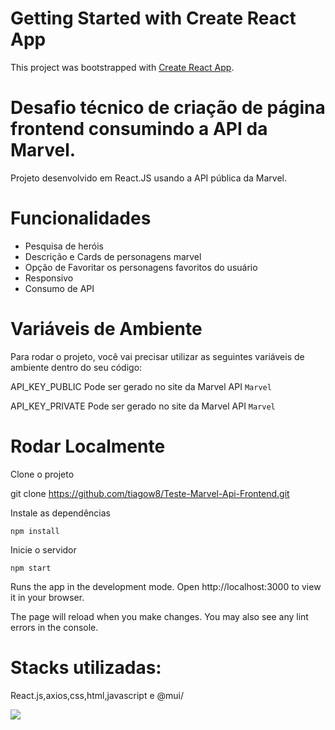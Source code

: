# Getting Started with Create React App

This project was bootstrapped with [Create React App](https://github.com/facebook/create-react-app).

# Desafio técnico de criação de página frontend consumindo a API da Marvel.
Projeto desenvolvido em React.JS usando a API pública da Marvel.

# Funcionalidades
* Pesquisa de heróis 
* Descrição e Cards de personagens marvel
* Opção de Favoritar os personagens favoritos do usuário
* Responsivo
* Consumo de API

# Variáveis de Ambiente
Para rodar o projeto, você vai precisar utilizar as seguintes variáveis de ambiente dentro do seu código:

API_KEY_PUBLIC Pode ser gerado no site da Marvel API `Marvel`

API_KEY_PRIVATE Pode ser gerado no site da Marvel API `Marvel`

# Rodar Localmente
Clone o projeto

  git clone https://github.com/tiagow8/Teste-Marvel-Api-Frontend.git

Instale as dependências

  `npm install`
  
Inicie o servidor

  `npm start`
  
  Runs the app in the development mode.
Open http://localhost:3000 to view it in your browser.

The page will reload when you make changes.
You may also see any lint errors in the console.
  
# Stacks utilizadas:
React.js,axios,css,html,javascript e @mui/

<img src="http://www.geocities.ws/nando_loureiro/imagens/MH2015%20-%201.jpg" />





